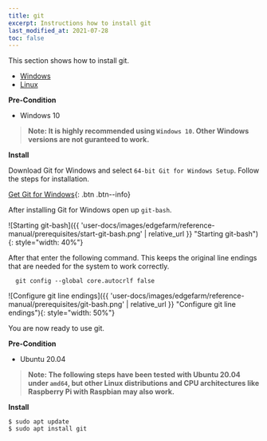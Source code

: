 ```yaml
---
title: git
excerpt: Instructions how to install git
last_modified_at: 2021-07-28
toc: false
---
```


This section shows how to install git.

<ul class="nav nav-tabs">
  <li class="nav-item"><a class="nav-link active" data-toggle="tab" href="#windows" role="tab" >Windows</a></li>
  <li class="nav-item"><a class="nav-link" data-toggle="tab" href="#linux" role="tab">Linux</a></li>
</ul>

<div class="tab-content">
<div class="tab-pane fade in active" id="windows" role="tabpanel" markdown="1">

**Pre-Condition**

* Windows 10

> **Note: It is highly recommended using `Windows 10`. Other Windows versions are not guranteed to work.**
<!-- {: .notice--warning} -->

**Install**

Download Git for Windows and select `64-bit Git for Windows Setup`. Follow the steps for installation.

[Get Git for Windows](https://git-scm.com/download/win){: .btn .btn--info}

After installing Git for Windows open up `git-bash`.

![Starting git-bash]({{ 'user-docs/images/edgefarm/reference-manual/prerequisites/start-git-bash.png' | relative_url }} "Starting git-bash"){: style="width: 40%"}

After that enter the following command. This keeps the original line endings that are needed for the system to work correctly.

```console
  git config --global core.autocrlf false
```

![Configure git line endings]({{ 'user-docs/images/edgefarm/reference-manual/prerequisites/git-bash.png' | relative_url }} "Configure git line endings"){: style="width: 50%"}

You are now ready to use git.
</div>
<div class="tab-pane fade in" id="wsl2_installation" role="tabpanel" markdown="1">

</div>
<div class="tab-pane fade in" id="linux" role="tabpanel" markdown="1">

**Pre-Condition**

* Ubuntu 20.04

> **Note: The following steps have been tested with Ubuntu 20.04 under `amd64`, but other Linux distributions and CPU architectures like Raspberry Pi with Raspbian may also work.**
<!-- {: .notice--info} -->

**Install**

```console
$ sudo apt update
$ sudo apt install git
```

</div>
</div> <!-- tab-content -->
